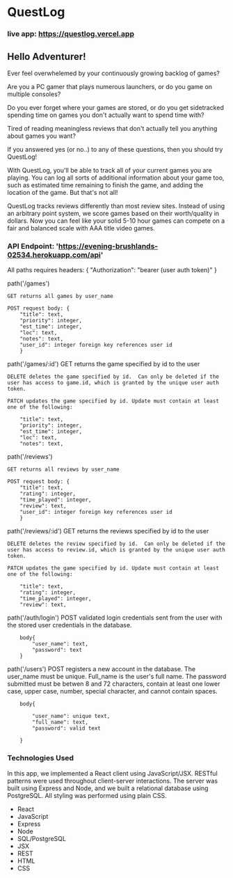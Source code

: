  # QuestLog

 ### live app: https://questlog.vercel.app
 
 ## Hello Adventurer!

Ever feel overwhelemed by your continuously growing backlog of games?

Are you a PC gamer that plays numerous launchers, or do you game on multiple consoles?

Do you ever forget where your games are stored, or do you get sidetracked spending time on games you don't actually want to spend time with? 

Tired of reading meaningless reviews that don't actually tell you anything about games you want?


If you answered yes (or no..) to any of these questions, then you should try QuestLog!

With QuestLog, you'll be able to track all of your current games you are playing.  You can log all sorts of additional information about your game too, such as estimated time remaining to finish the game, and adding the location of the game.  But that's not all!

QuestLog tracks reviews differently than most review sites.  Instead of using an arbitrary point system, we score games based on their worth/quality in dollars.  Now you can feel like your solid 5-10 hour games can compete on a fair and balanced scale with AAA title video games.  

 
 ### API Endpoint: 'https://evening-brushlands-02534.herokuapp.com/api'
 
 All paths requires headers: { 
        "Authorization": "bearer (user auth token)" 
        }
 
 
 path('/games')
 
    GET returns all games by user_name
    
    POST request body: { 
        "title": text, 
        "priority": integer, 
        "est_time": integer, 
        "loc": text, 
        "notes": text, 
        "user_id": integer foreign key references user id
        }

path('/games/:id')
    GET returns the game specified by id to the user

    DELETE deletes the game specified by id.  Can only be deleted if the user has access to game.id, which is granted by the unique user auth token.

    PATCH updates the game specified by id. Update must contain at least one of the following:  

        "title": text, 
        "priority": integer, 
        "est_time": integer, 
        "loc": text, 
        "notes": text, 


path('/reviews')
 
    GET returns all reviews by user_name
    
    POST request body: { 
        "title": text, 
        "rating": integer, 
        "time_played": integer, 
        "review": text, 
        "user_id": integer foreign key references user id
        }

path('/reviews/:id')
    GET returns the reviews specified by id to the user

    DELETE deletes the review specified by id.  Can only be deleted if the user has access to review.id, which is granted by the unique user auth token.

    PATCH updates the game specified by id. Update must contain at least one of the following:  

        "title": text, 
        "rating": integer, 
        "time_played": integer, 
        "review": text, 

path('/auth/login')
    POST validated login credentials sent from the user with the stored user credentials in the database.
    
        body{
            "user_name": text,
            "password": text  
        }

path('/users')
    POST registers a new account in the database.  The user_name must be unique.  Full_name is the user's full name.  The password submitted must be betwen 8 and 72 characters, contain at least one lower case, upper case, number, special character, and cannot contain spaces.

        body{

            "user_name": unique text,
            "full_name": text,
            "password": valid text

        }


### Technologies Used


In this app, we implemented a React client using JavaScript/JSX.  RESTful patterns were used throughout client-server interactions.  The server was built using Express and Node, and we built a relational database using PostgreSQL.  All styling was performed using plain CSS.  

* React
* JavaScript
* Express
* Node
* SQL/PostgreSQL
* JSX
* REST
* HTML
* CSS
